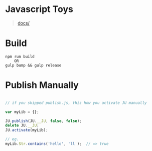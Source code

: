 # Javascript Toys
 
 > [docs/](Documentations)


# Build
```
npm run build
    OR
gulp bump && gulp release
```

# Publish Manually
```javascript

// if you skipped publish.js, this how you activate JU manually

var myLib = {};

JU.publish(JU.__JU, false, false);
delete JU.__JU;
JU.activate(myLib);

// eg.
myLib.Str.contains('hello', 'll');  // => true
```




